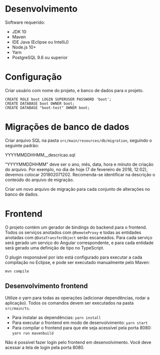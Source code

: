 # Desenvolvimento

Software requerido:

- JDK 10
- Maven
- IDE Java (Eclipse ou IntelliJ)
- Node.js 10+
- Yarn
- PostgreSQL 9.6 ou superior

# Configuração

Criar usuário com nome do projeto, e banco de dados para o projeto.

```postgresql
CREATE ROLE boot LOGIN SUPERUSER PASSWORD 'boot';
CREATE DATABASE boot OWNER boot;
CREATE DATABASE "boot-test" OWNER boot;
```

# Migrações de banco de dados

Criar arquivo SQL na pasta `src/main/resources/db/migration`, seguindo o seguinte padrão:

YYYYMMDDHHMM__descricao.sql

"YYYYMMDDHHMM" deve ser o ano, mês, data, hora e minuto de criação do arquivo. Por exemplo, no dia de hoje (7 de fevereiro
de 2018, 12:02), devemos colocar 201802071202.
Recomenda-se identificar na descrição o conteúdo do arquivo de migração.

Criar um novo arquivo de migração para cada conjunto de alterações no banco de dados.

# Frontend

O projeto contém um gerador de bindings do backend para o frontend. Todos os serviços anotados com `@RemoteProxy` e todas
as entidades anotadas com `@DataTransferObject` serão escaneados. Para cada serviço será gerado um serviço do Angular
correspondente, e para cada entidade será gerado uma definição de tipo no TypeScript.

O plugin responsável por isto está configurado para executar a cada compilação no Eclipse, e pode ser executado manualmente
pelo Maven:

`mvn compile`

## Desenvolvimento frontend

Utilize o yarn para todas as operações (adicionar dependências, rodar a aplicação). Todos os comandos devem ser executados
na pasta `src/main/ts`.

- Para instalar as dependências: `yarn install`
- Para executar o frontend em modo de desenvolvimento: `yarn start`
- Para compilar o frontend para que ele seja acessível pela porta 8080: `yarn run mavenbuild`

Não é possível fazer login pelo frontend em desenvolvimento. Você deve acessar a tela de login pela porta 8080.
